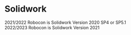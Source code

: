
# Solidwork
2021/2022 Robocon is Solidwork Version 2020 SP4 or SP5.1   
2022/2023 Robocon is Solidwork Version 2021
